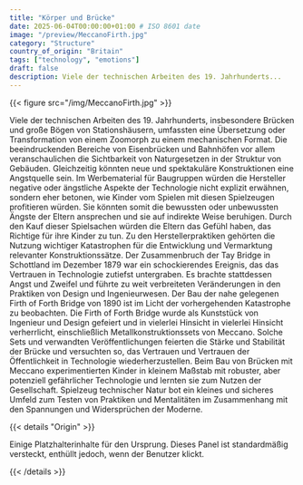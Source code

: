 ```yaml
---
title: "Körper und Brücke"
date: 2025-06-04T00:00:00+01:00 # ISO 8601 date
image: "/preview/MeccanoFirth.jpg"
category: "Structure"
country_of_origin: "Britain"
tags: ["technology", "emotions"]
draft: false
description: Viele der technischen Arbeiten des 19. Jahrhunderts...
---
```




{{< figure src="/img/MeccanoFirth.jpg" >}}

Viele der technischen Arbeiten des 19. Jahrhunderts, insbesondere Brücken und große Bögen von Stationshäusern, umfassten eine Übersetzung oder Transformation von einem Zoomorph zu einem mechanischen Format. Die beeindruckenden Bereiche von Eisenbrücken und Bahnhöfen vor allem veranschaulichen die Sichtbarkeit von Naturgesetzen in der Struktur von Gebäuden. Gleichzeitig könnten neue und spektakuläre Konstruktionen eine Angstquelle sein. Im Werbematerial für Baugruppen würden die Hersteller negative oder ängstliche Aspekte der Technologie nicht explizit erwähnen, sondern eher betonen, wie Kinder vom Spielen mit diesen Spielzeugen profitieren würden. Sie könnten somit die bewussten oder unbewussten Ängste der Eltern ansprechen und sie auf indirekte Weise beruhigen. Durch den Kauf dieser Spielsachen würden die Eltern das Gefühl haben, das Richtige für ihre Kinder zu tun. Zu den Herstellerpraktiken gehörten die Nutzung wichtiger Katastrophen für die Entwicklung und Vermarktung relevanter Konstruktionssätze. Der Zusammenbruch der Tay Bridge in Schottland im Dezember 1879 war ein schockierendes Ereignis, das das Vertrauen in Technologie zutiefst untergraben. Es brachte stattdessen Angst und Zweifel und führte zu weit verbreiteten Veränderungen in den Praktiken von Design und Ingenieurwesen. Der Bau der nahe gelegenen Firth of Forth Bridge von 1890 ist im Licht der vorhergehenden Katastrophe zu beobachten. Die Firth of Forth Bridge wurde als Kunststück von Ingenieur und Design gefeiert und in vielerlei Hinsicht in vielerlei Hinsicht verherrlicht, einschließlich Metallkonstruktionssets von Meccano. Solche Sets und verwandten Veröffentlichungen feierten die Stärke und Stabilität der Brücke und versuchten so, das Vertrauen und Vertrauen der Öffentlichkeit in Technologie wiederherzustellen. Beim Bau von Brücken mit Meccano experimentierten Kinder in kleinem Maßstab mit robuster, aber potenziell gefährlicher Technologie und lernten sie zum Nutzen der Gesellschaft. Spielzeug technischer Natur bot ein kleines und sicheres Umfeld zum Testen von Praktiken und Mentalitäten im Zusammenhang mit den Spannungen und Widersprüchen der Moderne.

{{< details "Origin" >}}

Einige Platzhalterinhalte für den Ursprung. Dieses Panel ist standardmäßig versteckt, enthüllt jedoch, wenn der Benutzer klickt.

{{< /details >}}

